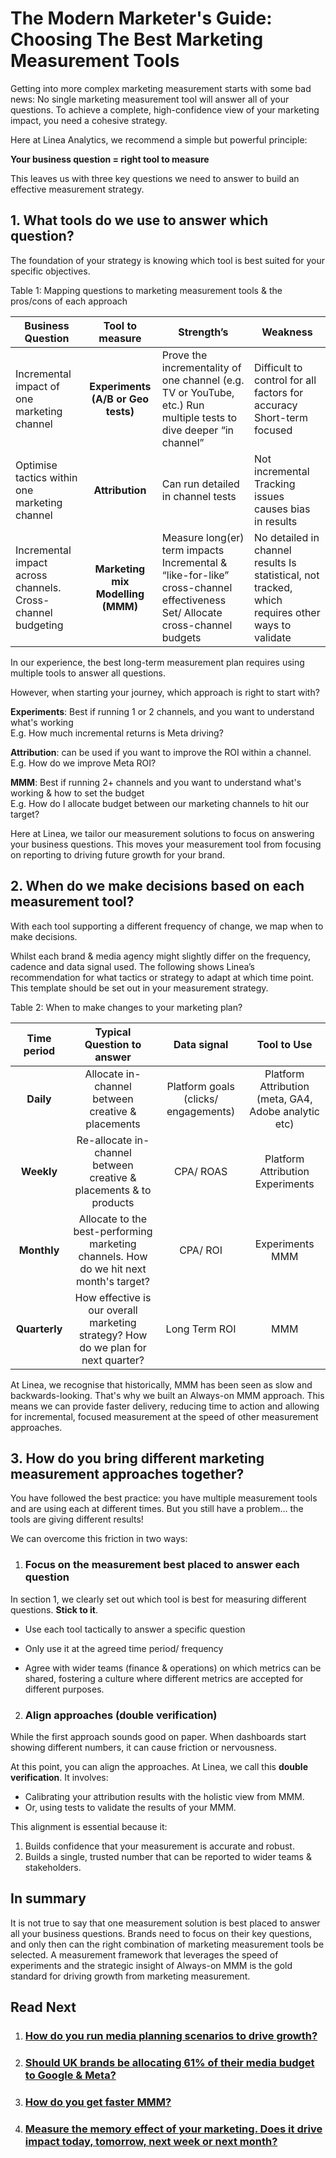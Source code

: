 # **The Modern Marketer's Guide: Choosing The Best Marketing Measurement Tools**

Getting into more complex marketing measurement starts with some bad news: No single marketing measurement tool will answer all of your questions. To achieve a complete, high-confidence view of your marketing impact, you need a cohesive strategy.

Here at Linea Analytics, we recommend a simple but powerful principle:

**Your business question \= right tool to measure**

This leaves us with three key questions we need to answer to build an effective measurement strategy.

## **1\. What tools do we use to answer which question?**

The foundation of your strategy is knowing which tool is best suited for your specific objectives.

Table 1: Mapping questions to marketing measurement tools & the pros/cons of each approach

| Business Question | Tool to measure | Strength’s | Weakness |
| ----- | :---: | ----- | ----- |
| Incremental impact of one marketing channel  | **Experiments (A/B or Geo tests)** | Prove the incrementality of one channel (e.g. TV or YouTube, etc.) Run multiple tests to dive deeper “in channel”  | Difficult to control for all factors for accuracy Short-term focused    |
| Optimise tactics within one marketing channel | **Attribution** | Can run detailed in channel tests  | Not incremental Tracking issues causes bias in results |
| Incremental impact across channels. Cross-channel budgeting | **Marketing mix Modelling (MMM)** | Measure long(er) term impacts Incremental & “like-for-like” cross-channel effectiveness Set/ Allocate cross-channel budgets | No detailed in channel results Is statistical, not tracked, which requires other ways to validate  |

In our experience, the best long-term measurement plan requires using multiple tools to answer all questions. 

However, when starting your journey, which approach is right to start with?

**Experiments**: Best if running 1 or 2 channels, and you want to understand what's working  
E.g. How much incremental returns is Meta driving?

**Attribution**: can be used if you want to improve the ROI within a channel.   
E.g. How do we improve Meta ROI? 

**MMM**: Best if running 2+ channels and you want to understand what's working & how to set the budget  
E.g. How do I allocate budget between our marketing channels to hit our target?

Here at Linea, we tailor our measurement solutions to focus on answering your business questions. This moves your measurement tool from focusing on reporting to driving future growth for your brand.

## **2\. When do we make decisions based on each measurement tool?**

With each tool supporting a different frequency of change, we map when to make decisions. 

Whilst each brand & media agency might slightly differ on the frequency, cadence and data signal used. The following shows Linea’s recommendation for what tactics or strategy to adapt at which time point. This template should be set out in your measurement strategy.

Table 2: When to make changes to your marketing plan? 

| Time period | Typical Question to answer | Data signal | Tool to Use |
| :---: | :---: | :---: | :---: |
| **Daily** | Allocate in-channel between creative & placements  | Platform goals (clicks/ engagements) | Platform Attribution (meta, GA4, Adobe analytic etc) |
| **Weekly**  | Re-allocate in-channel between creative & placements & to products | CPA/ ROAS | Platform Attribution  Experiments |
| **Monthly** | Allocate to the best-performing marketing channels. How do we hit next month's target? | CPA/ ROI | Experiments MMM |
| **Quarterly** | How effective is our overall marketing strategy? How do we plan for next quarter? | Long Term ROI | MMM |

At Linea, we recognise that historically, MMM has been seen as slow and backwards-looking. That's why we built an Always-on MMM approach. This means we can provide faster delivery, reducing time to action and allowing for incremental, focused measurement at the speed of other measurement approaches. 

## **3\. How do you bring different marketing measurement approaches together?**

You have followed the best practice: you have multiple measurement tools and are using each at different times. But you still have a problem… the tools are giving different results\!

We can overcome this friction in two ways:

1. ### Focus on the measurement best placed to answer each question

In section 1, we clearly set out which tool is best for measuring different questions. **Stick to it**. 

* Use each tool tactically to answer a specific question  
* Only use it at the agreed time period/ frequency   
* Agree with wider teams (finance & operations) on which metrics can be shared, fostering a culture where different metrics are accepted for different purposes.

  ### 

2. ### Align approaches (double verification)

While the first approach sounds good on paper. When dashboards start showing different numbers, it can cause friction or nervousness. 

At this point, you can align the approaches. At Linea, we call this **double verification**. It involves:

* Calibrating your attribution results with the holistic view from MMM.  
* Or, using tests to validate the results of your MMM.

This alignment is essential because it:

1. Builds confidence that your measurement is accurate and robust.  
2. Builds a single, trusted number that can be reported to wider teams & stakeholders.

## In summary

It is not true to say that one measurement solution is best placed to answer all your business questions. Brands need to focus on their key questions, and only then can the right combination of marketing measurement tools be selected. A measurement framework that leverages the speed of experiments and the strategic insight of Always-on MMM is the gold standard for driving growth from marketing measurement.

## Read Next 

1. ### [How do you run media planning scenarios to drive growth?](https://linea-analytics.com/articles/running-scenarios/article.html)

2. ### [Should UK brands be allocating 61% of their media budget to Google & Meta?](https://linea-analytics.com/articles/google-meta-61/article.html)

3. ### [How do you get faster MMM?](https://linea-analytics.com/articles/faster-mmm/article.html)

4. ### [Measure the memory effect of your marketing. Does it drive impact today, tomorrow, next week or next month?](https://linea-analytics.com/articles/adstocks/article.html)